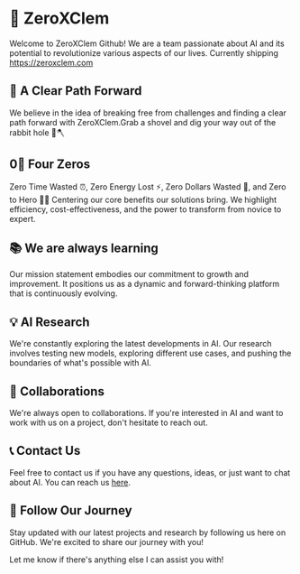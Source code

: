 # 🤖 ZeroXClem 

Welcome to ZeroXClem Github! We are a team passionate about AI and its potential to revolutionize various aspects of our lives. Currently shipping https://zeroxclem.com
## 🧠 A Clear Path Forward

We believe in the idea of breaking free from challenges and finding a clear path forward with ZeroXClem.Grab a shovel and dig your way out of the rabbit hole 🐇🪓

## 0⃣ Four Zeros

Zero Time Wasted ⏰, Zero Energy Lost ⚡, Zero Dollars Wasted 💸, and Zero to Hero 🦸‍♂️ Centering our core benefits our solutions bring. We highlight efficiency, cost-effectiveness, and the power to transform from novice to expert.

## 📚 We are always learning 

Our mission statement embodies our commitment to growth and improvement. It positions us as a dynamic and forward-thinking platform that is continuously evolving.

## 💡 AI Research

We're constantly exploring the latest developments in AI. Our research involves testing new models, exploring different use cases, and pushing the boundaries of what's possible with AI.

## 🤝 Collaborations

We're always open to collaborations. If you're interested in AI and want to work with us on a project, don't hesitate to reach out.

## 📞 Contact Us

Feel free to contact us if you have any questions, ideas, or just want to chat about AI. You can reach us [here](https://beacons.ai/zeroxclem).

## 👀 Follow Our Journey

Stay updated with our latest projects and research by following us here on GitHub. We're excited to share our journey with you!

Let me know if there's anything else I can assist you with!
